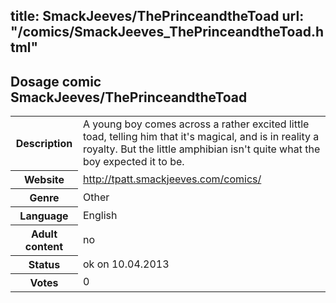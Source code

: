 title: SmackJeeves/ThePrinceandtheToad
url: "/comics/SmackJeeves_ThePrinceandtheToad.html"
---
Dosage comic SmackJeeves/ThePrinceandtheToad
-----------------------------------------

<table class="comicinfo">
<tr>
<th>Description</th><td>A young boy comes across a rather excited little toad, telling him that it's magical, and is in reality a royalty. But the little amphibian isn't quite what the boy expected it to be.</td>
</tr>
<tr>
<th>Website</th><td><a href="http://tpatt.smackjeeves.com/comics/">http://tpatt.smackjeeves.com/comics/</a></td>
</tr>
<tr>
<th>Genre</th><td>Other</td>
</tr>
<tr>
<th>Language</th><td>English</td>
</tr>
<tr>
<th>Adult content</th><td>no</td>
</tr>
<tr>
<th>Status</th><td>ok on 10.04.2013</td>
</tr>
<tr>
<th>Votes</th><td>0</div></td>
</tr>
</table>
